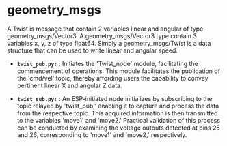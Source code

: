 # geometry_msgs
A Twist is message that contain 2 variables linear and angular of type geometry_msgs/Vector3. A geometry_msgs/Vector3 type contain 3 variables x, y, z of type float64. Simply a geometry_msgs/Twist is a data structure that can be used to write linear and angular speed. 

* **`twist_pub.py:`** : Initiates the 'Twist_node' module, facilitating the commencement of operations. This module facilitates the publication of the 'cmd/vel' topic, thereby affording users the capability to convey pertinent linear X and angular Z data.

* **`twist_sub.py:`** : An ESP-initiated node initializes by subscribing to the topic relayed by 'twist_pub,' enabling it to capture and process the data from the respective topic. This acquired information is then transmitted to the variables 'move1' and 'move2.' Practical validation of this process can be conducted by examining the voltage outputs detected at pins 25 and 26, corresponding to 'move1' and 'move2,' respectively.

